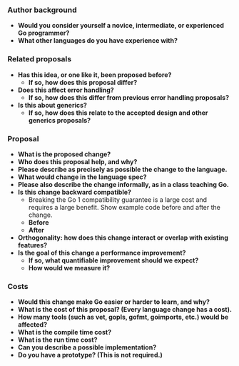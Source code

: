 <!--
Our process for evaluating language changes can be found here:
https://go.googlesource.com/proposal/+/refs/heads/master#language-changes
-->

### Author background

- **Would you consider yourself a novice, intermediate, or experienced Go programmer?**
- **What other languages do you have experience with?**

### Related proposals

- **Has this idea, or one like it, been proposed before?**
  - **If so, how does this proposal differ?**
- **Does this affect error handling?**
  - **If so, how does this differ from previous error handling proposals?**
- **Is this about generics?**
  - **If so, how does this relate to the accepted design and other generics proposals?**

### Proposal

- **What is the proposed change?**
- **Who does this proposal help, and why?**
- **Please describe as precisely as possible the change to the language.**
- **What would change in the language spec?**
- **Please also describe the change informally, as in a class teaching Go.**
- **Is this change backward compatible?**
  - Breaking the Go 1 compatibility guarantee is a large cost and requires a large benefit.
    Show example code before and after the change.
  - **Before**
  - **After**
- **Orthogonality: how does this change interact or overlap with existing features?**
- **Is the goal of this change a performance improvement?**
  - **If so, what quantifiable improvement should we expect?**
  - **How would we measure it?**

### Costs

- **Would this change make Go easier or harder to learn, and why?**
- **What is the cost of this proposal? (Every language change has a cost).**
- **How many tools (such as vet, gopls, gofmt, goimports, etc.) would be affected?**
- **What is the compile time cost?**
- **What is the run time cost?**
- **Can you describe a possible implementation?**
- **Do you have a prototype? (This is not required.)**
